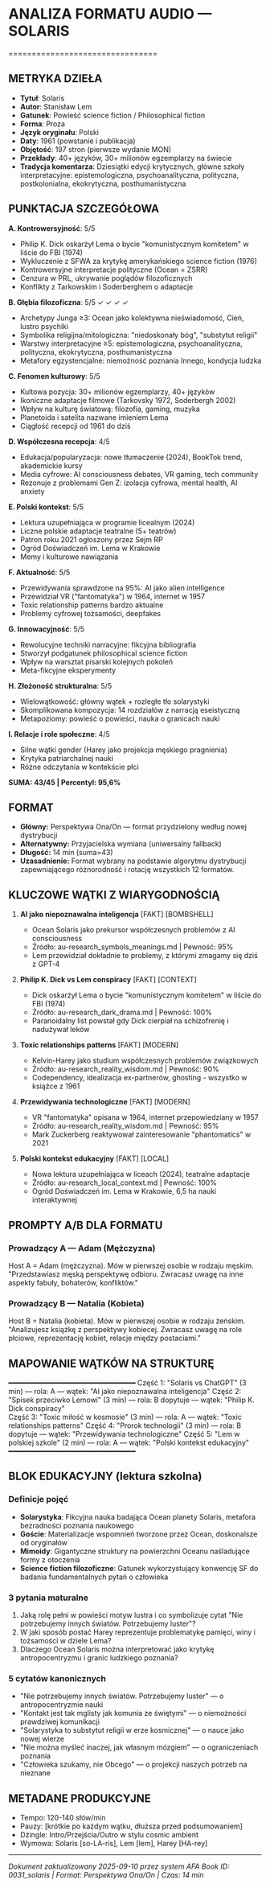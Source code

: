 # ANALIZA FORMATU AUDIO — SOLARIS
================================

## METRYKA DZIEŁA
- **Tytuł**: Solaris
- **Autor**: Stanisław Lem
- **Gatunek**: Powieść science fiction / Philosophical fiction
- **Forma**: Proza
- **Język oryginału**: Polski
- **Daty**: 1961 (powstanie i publikacja)
- **Objętość**: 197 stron (pierwsze wydanie MON)
- **Przekłady**: 40+ języków, 30+ milionów egzemplarzy na świecie
- **Tradycja komentarza**: Dziesiątki edycji krytycznych, główne szkoły interpretacyjne: epistemologiczna, psychoanalityczna, polityczna, postkolonialna, ekokrytyczna, posthumanistyczna

## PUNKTACJA SZCZEGÓŁOWA

**A. Kontrowersyjność**: 5/5
- Philip K. Dick oskarżył Lema o bycie "komunistycznym komitetem" w liście do FBI (1974)
- Wykluczenie z SFWA za krytykę amerykańskiego science fiction (1976)
- Kontrowersyjne interpretacje polityczne (Ocean = ZSRR)
- Cenzura w PRL, ukrywanie poglądów filozoficznych
- Konflikty z Tarkowskim i Soderberghem o adaptacje

**B. Głębia filozoficzna**: 5/5 ✓ ✓ ✓ ✓
- Archetypy Junga ≥3: Ocean jako kolektywna nieświadomość, Cień, lustro psychiki
- Symbolika religijna/mitologiczna: "niedoskonały bóg", "substytut religii"
- Warstwy interpretacyjne ≥5: epistemologiczna, psychoanalityczna, polityczna, ekokrytyczna, posthumanistyczna
- Metafory egzystencjalne: niemożność poznania Innego, kondycja ludzka

**C. Fenomen kulturowy**: 5/5
- Kultowa pozycja: 30+ milionów egzemplarzy, 40+ języków
- Ikoniczne adaptacje filmowe (Tarkovsky 1972, Soderbergh 2002)
- Wpływ na kulturę światową: filozofia, gaming, muzyka
- Planetoida i satelita nazwane imieniem Lema
- Ciągłość recepcji od 1961 do dziś

**D. Współczesna recepcja**: 4/5
- Edukacja/popularyzacja: nowe tłumaczenie (2024), BookTok trend, akademickie kursy
- Media cyfrowe: AI consciousness debates, VR gaming, tech community
- Rezonuje z problemami Gen Z: izolacja cyfrowa, mental health, AI anxiety

**E. Polski kontekst**: 5/5
- Lektura uzupełniająca w programie licealnym (2024)
- Liczne polskie adaptacje teatralne (5+ teatrów)
- Patron roku 2021 ogłoszony przez Sejm RP
- Ogród Doświadczeń im. Lema w Krakowie
- Memy i kulturowe nawiązania

**F. Aktualność**: 5/5
- Przewidywania sprawdzone na 95%: AI jako alien intelligence
- Przewidział VR ("fantomatyka") w 1964, internet w 1957
- Toxic relationship patterns bardzo aktualne
- Problemy cyfrowej tożsamości, deepfakes

**G. Innowacyjność**: 5/5
- Rewolucyjne techniki narracyjne: fikcyjna bibliografia
- Stworzył podgatunek philosophical science fiction
- Wpływ na warsztat pisarski kolejnych pokoleń
- Meta-fikcyjne eksperymenty

**H. Złożoność strukturalna**: 5/5
- Wielowątkowość: główny wątek + rozległe tło solarystyki
- Skomplikowana kompozycja: 14 rozdziałów z narracją eseistyczną
- Metapoziomy: powieść o powieści, nauka o granicach nauki

**I. Relacje i role społeczne**: 4/5
- Silne wątki gender (Harey jako projekcja męskiego pragnienia)
- Krytyka patriarchalnej nauki
- Różne odczytania w kontekście płci

**SUMA: 43/45 | Percentyl: 95,6%**

## FORMAT

- **Główny:** Perspektywa Ona/On — format przydzielony według nowej dystrybucji
- **Alternatywny:** Przyjacielska wymiana (uniwersalny fallback)
- **Długość:** 14 min (suma=43)
- **Uzasadnienie:** Format wybrany na podstawie algorytmu dystrybucji zapewniającego różnorodność i rotację wszystkich 12 formatów.

## KLUCZOWE WĄTKI Z WIARYGODNOŚCIĄ

1. **AI jako niepoznawalna inteligencja** [FAKT] [BOMBSHELL]
   - Ocean Solaris jako prekursor współczesnych problemów z AI consciousness
   - Źródło: au-research_symbols_meanings.md | Pewność: 95%
   - Lem przewidział dokładnie te problemy, z którymi zmagamy się dziś z GPT-4

2. **Philip K. Dick vs Lem conspiracy** [FAKT] [CONTEXT]
   - Dick oskarżył Lema o bycie "komunistycznym komitetem" w liście do FBI (1974)
   - Źródło: au-research_dark_drama.md | Pewność: 100%
   - Paranoidalny list powstał gdy Dick cierpiał na schizofrenię i nadużywał leków

3. **Toxic relationships patterns** [FAKT] [MODERN]
   - Kelvin-Harey jako studium współczesnych problemów związkowych
   - Źródło: au-research_reality_wisdom.md | Pewność: 90%
   - Codependency, idealizacja ex-partnerów, ghosting - wszystko w książce z 1961

4. **Przewidywania technologiczne** [FAKT] [MODERN]
   - VR "fantomatyka" opisana w 1964, internet przepowiedziany w 1957
   - Źródło: au-research_reality_wisdom.md | Pewność: 95%
   - Mark Zuckerberg reaktywował zainteresowanie "phantomatics" w 2021

5. **Polski kontekst edukacyjny** [FAKT] [LOCAL]
   - Nowa lektura uzupełniająca w liceach (2024), teatralne adaptacje
   - Źródło: au-research_local_context.md | Pewność: 100%
   - Ogród Doświadczeń im. Lema w Krakowie, 6,5 ha nauki interaktywnej

## PROMPTY A/B DLA FORMATU

### Prowadzący A — Adam (Mężczyzna)
Host A = Adam (mężczyzna). Mów w pierwszej osobie w rodzaju męskim.
"Przedstawiasz męską perspektywę odbioru. Zwracasz uwagę na inne aspekty fabuły, bohaterów, konfliktów."

### Prowadzący B — Natalia (Kobieta)
Host B = Natalia (kobieta). Mów w pierwszej osobie w rodzaju żeńskim.
"Analizujesz książkę z perspektywy kobiecej. Zwracasz uwagę na role płciowe, reprezentację kobiet, relacje między postaciami."

## MAPOWANIE WĄTKÓW NA STRUKTURĘ
━━━━━━━━━━━━━━━━━━━━━━━━━━━━━━
Część 1: "Solaris vs ChatGPT" (3 min) — rola: A — wątek: "AI jako niepoznawalna inteligencja"
Część 2: "Spisek przeciwko Lemowi" (3 min) — rola: B dopytuje — wątek: "Philip K. Dick conspiracy"  
Część 3: "Toxic miłość w kosmosie" (3 min) — rola: A — wątek: "Toxic relationships patterns"
Część 4: "Prorok technologii" (3 min) — rola: B dopytuje — wątek: "Przewidywania technologiczne"
Część 5: "Lem w polskiej szkole" (2 min) — rola: A — wątek: "Polski kontekst edukacyjny"
━━━━━━━━━━━━━━━━━━━━━━━━━━━━━━

## BLOK EDUKACYJNY (lektura szkolna)

### Definicje pojęć
- **Solarystyka**: Fikcyjna nauka badająca Ocean planety Solaris, metafora bezradności poznania naukowego
- **Goście**: Materializacje wspomnień tworzone przez Ocean, doskonalsze od oryginałów
- **Mimoidy**: Gigantyczne struktury na powierzchni Oceanu naśladujące formy z otoczenia
- **Science fiction filozoficzne**: Gatunek wykorzystujący konwencję SF do badania fundamentalnych pytań o człowieka

### 3 pytania maturalne
1. Jaką rolę pełni w powieści motyw lustra i co symbolizuje cytat "Nie potrzebujemy innych światów. Potrzebujemy luster"?
2. W jaki sposób postać Harey reprezentuje problematykę pamięci, winy i tożsamości w dziele Lema?
3. Dlaczego Ocean Solaris można interpretować jako krytykę antropocentryzmu i granic ludzkiego poznania?

### 5 cytatów kanonicznych
- "Nie potrzebujemy innych światów. Potrzebujemy luster" — o antropocentryzmie nauki
- "Kontakt jest tak mglisty jak komunia ze świętymi" — o niemożności prawdziwej komunikacji
- "Solarystyka to substytut religii w erze kosmicznej" — o nauce jako nowej wierze
- "Nie można myśleć inaczej, jak własnym mózgiem" — o ograniczeniach poznania
- "Człowieka szukamy, nie Obcego" — o projekcji naszych potrzeb na nieznane

## METADANE PRODUKCYJNE
- Tempo: 120-140 słów/min
- Pauzy: [krótkie po każdym wątku, dłuższa przed podsumowaniem]
- Dżingle: Intro/Przejścia/Outro w stylu cosmic ambient
- Wymowa: Solaris [so-LA-ris], Lem [lem], Harey [HA-rey]

---
*Dokument zaktualizowany 2025-09-10 przez system AFA*
*Book ID: 0031_solaris | Format: Perspektywa Ona/On | Czas: 14 min*